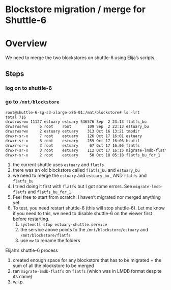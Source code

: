 # Blockstore migration / merge for Shuttle-6

# Overview

We need to merge the two blockstores on shuttle-6 using Elija’s scripts.

## Steps

### log on to shuttle-6

### go to `/mnt/blockstore`

```html
root@shuttle-6-sg-s3-xlarge-x86-01:/mnt/blockstore# ls -lrt
total 716
drwsrwsrwx 11127 estuary estuary 536576 Sep  2 23:13 flatfs_bu
drwsrwsrwx     6 root    root       109 Sep  2 23:13 estuary_bu
drwsrwsrwx     2 estuary estuary    313 Oct 16 13:21 tmpdir
drwxr-sr-x     7 root    estuary    126 Oct 17 16:01 estuary
drwxr-sr-x     8 root    estuary    259 Oct 17 16:06 bsutil
drwxr-sr-x     3 root    estuary     67 Oct 17 16:06 flatfs
drwxr-sr-x     3 root    estuary    112 Oct 17 16:15 migrate-lmdb-flatfs
drwxr-sr-x     2 root    estuary     50 Oct 18 05:18 flatfs_bu_for_1
```

1. the current shuttle uses `estuary` and `flatfs`
2. there was an old blockstore called `flatfs_bu` and `estuary_bu`
3. we need to merge the `estuary` and `estuary_bu` , AND `flatfs` and `flatfs_bu`
4. I tried doing it first with `flatfs` but I got some errors. See `migrate-lmdb-flatfs` and `flatfs_bu_for_1`
5. Feel free to start from scratch. I haven’t migrated nor merged anything yet.
6. To test, you need restart shuttle-6 (this will stop shuttle-6). Let me know if you need to this, we need to disable shuttle-6 on the viewer first before restarting.
    1. `systemctl stop estuary-shuttle.service`
    2. the service above points to the `/mnt/blockstore/estuary` and `/mnt/blockstore/flatfs`
    3. use `mv` to rename the folders
    

Elijah’s shuttle-6 process

1. created enough space for any blockstore that has to be migrated + the sum of all the blockstore to be merged
2. ran `migrate-lmdb-flatfs` on `flatfs` (which was in LMDB format despite its name)
3. w.i.p.